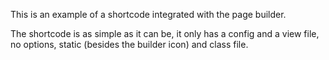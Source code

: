 This is an example of a shortcode integrated with the page builder.

The shortcode is as simple as it can be, it only has a config and a view file, no options, static (besides the builder icon) and class file.
